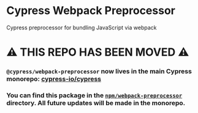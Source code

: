 # Cypress Webpack Preprocessor

Cypress preprocessor for bundling JavaScript via webpack

# :warning: THIS REPO HAS BEEN MOVED :warning:

### `@cypress/webpack-preprocessor` now lives in the main Cypress monorepo: [cypress-io/cypress](https://github.com/cypress-io/cypress)

### You can find this package in the [`npm/webpack-preprocessor`](https://github.com/cypress-io/cypress/tree/master/npm/webpack-preprocessor) directory. All future updates will be made in the monorepo.
